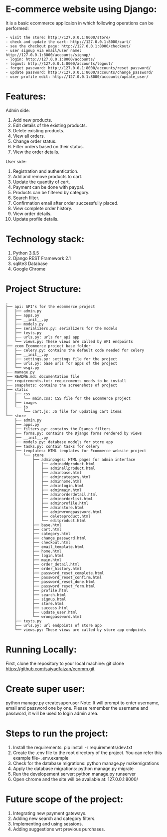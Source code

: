 # E-commerce website using Django:
It is a basic ecommerce applicaion in which following operations can be performed:

    - visit the store: http://127.0.0.1:8000/store/
    - check and update the cart: http://127.0.0.1:8000/cart/
    - see the checkout page: http://127.0.0.1:8000/checkout/
    - user signup via email/user name: http://127.0.0.1:8000/accounts/signup/
    - login: http://127.0.0.1:8000/accounts/
    - logout: http://127.0.0.1:8000/accounts/logout/
    - forget password: http://127.0.0.1:8000/accounts/reset_password/ 
    - update password: http://127.0.0.1:8000/accounts/change_password/
    - user profile edit: http://127.0.0.1:8000/accounts/update_user/
# Features:

Admin side:

1. Add new products.
2. Edit details of the existing products.
3. Delete existing products.
4. View all orders.
5. Change order status.
6. Filter orders based on their status.
7. View the order details.

User side:


1. Registration and authentication.
2. Add and remove products to cart.
3. Update the quantity of cart.
4. Payment can be done with paypal.
5. Products can be filtered by category.
6. Search filter.
7. Confirmation email after order successfully placed.
8. View complete order history.
9. View order details.
10. Update profile details.

# Technology stack:
1. Python 3.6.5
2. Django REST Framework 2.1
3. sqlite3 Database
4. Google Chrome

# Project Structure:
```
.
├── api: API's for the ecommerce project
│   ├── admin.py
│   ├── apps.py
│   ├── __init__.py
│   ├── models.py
│   ├── serializers.py: serializers for the models
│   ├── tests.py
│   ├── urls.py: urls for api app
│   └── views.py: These views are called by API endpoints
├── ecom Ecommerce project base folder
│   ├── celery.py: contains the default code needed for celery
│   ├── __init__.py
│   ├── settings.py: settings file for the project
│   ├── urls.py: base urls for apps of the project
│   └── wsgi.py
├── manage.py
├── README.md: documentation file
├── requirements.txt: requirements needs to be install
├── snapshots: contains the screenshots of project
├── static
│   ├── css
│   │   └── main.css: CSS file for the Ecommerce project
│   ├── images
│   └── js
│       └── cart.js: JS file for updating cart items
└── store
    ├── admin.py
    ├── apps.py
    ├── filters.py: contains the Django filters
    ├── forms.py: contains the Django forms rendered by views
    ├── __init__.py
    ├── models.py: database models for store app
    ├── tasks.py: contain tasks for celery
    ├── templates: HTML templates for Ecommerce website project
    │   └── store
    │       ├── adminpages: HTML pages for admin interface
    │       │   ├── adminaddproduct.html
    │       │   ├── adminallproduct.html
    │       │   ├── adminbase.html
    │       │   ├── admincategory.html
    │       │   ├── adminhome.html
    │       │   ├── adminlogin.html
    │       │   ├── adminmain.html
    │       │   ├── adminorderdetail.html
    │       │   ├── adminorderlist.html
    │       │   ├── adminprofile.html
    │       │   ├── adminstore.html
    │       │   ├── adminwrongpassword.html
    │       │   ├── deleteproduct.html
    │       │   └── editproduct.html
    │       ├── base.html
    │       ├── cart.html
    │       ├── category.html
    │       ├── change_password.html
    │       ├── checkout.html
    │       ├── email_template.html
    │       ├── home.html
    │       ├── login.html
    │       ├── main.html
    │       ├── order_detail.html
    │       ├── order_history.html
    │       ├── password_reset_complete.html
    │       ├── password_reset_confirm.html
    │       ├── password_reset_done.html
    │       ├── password_reset_form.html
    │       ├── profile.html
    │       ├── search.html
    │       ├── signup.html
    │       ├── store.html
    │       ├── success.html
    │       ├── update_user.html
    │       └── wrongpassword.html
    ├── tests.py
    ├── urls.py: url endpoints of store app
    └── views.py: These views are called by store app endpoints
```

# Running Locally:
First, clone the repository to your local machine:
git clone https://github.com/saiyadfaizan/ecomm.git

# Create super user:
python manage.py createsuperuser 
Note: It will prompt to enter username, email and password one by one. Please remember the username and password,
it will be used to login admin area.

# Steps to run the project:
1. Install the requirements: pip install -r requirements/dev.txt
2. Create the .env file to the root directory of the project. You can refer this example file- .env.example
2. Check for the database migrations: python manage.py makemigrations
3. Apply the database migrations: python manage.py migrate
4. Run the developement server: python manage.py runserver
5. Open chrome and the site will be available at: 127.0.0.1:8000/

# Future scope of the project:
1. Integrating new payment gateways.
2. Adding new search and category filters.
3. Implementing and using sessions.
4. Adding suggestions wrt previous purchases.
